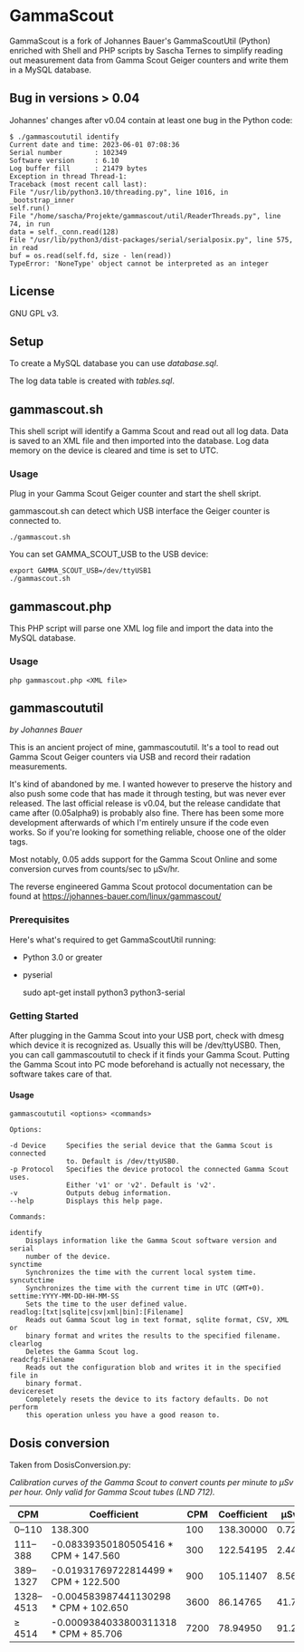 # GammaScout

GammaScout is a fork of Johannes Bauer's GammaScoutUtil (Python) enriched with
Shell and PHP scripts by Sascha Ternes to simplify reading out measurement data
from Gamma Scout Geiger counters and write them in a MySQL database.

## Bug in versions > 0.04

Johannes' changes after v0.04 contain at least one bug in the Python code:

    $ ./gammascoututil identify
    Current date and time: 2023-06-01 07:08:36
    Serial number        : 102349
    Software version     : 6.10
    Log buffer fill      : 21479 bytes
    Exception in thread Thread-1:
    Traceback (most recent call last):
    File "/usr/lib/python3.10/threading.py", line 1016, in _bootstrap_inner
    self.run()
    File "/home/sascha/Projekte/gammascout/util/ReaderThreads.py", line 74, in run
    data = self._conn.read(128)
    File "/usr/lib/python3/dist-packages/serial/serialposix.py", line 575, in read
    buf = os.read(self.fd, size - len(read))
    TypeError: 'NoneType' object cannot be interpreted as an integer

## License

GNU GPL v3.

## Setup

To create a MySQL database you can use _database.sql_.

The log data table is created with _tables.sql_.

## gammascout.sh

This shell script will identify a Gamma Scout and read out all log data.
Data is saved to an XML file and then imported into the database.
Log data memory on the device is cleared and time is set to UTC.

### Usage

Plug in your Gamma Scout Geiger counter and start the shell skript.

gammascout.sh can detect which USB interface the Geiger counter is connected to.

    ./gammascout.sh

You can set GAMMA_SCOUT_USB to the USB device:

	export GAMMA_SCOUT_USB=/dev/ttyUSB1
	./gammascout.sh

## gammascout.php

This PHP script will parse one XML log file and import the data into the
MySQL database.

### Usage

    php gammascout.php <XML file>

## gammascoututil

_by Johannes Bauer_

This is an ancient project of mine, gammascoututil. It's a tool to read out
Gamma Scout Geiger counters via USB and record their radation measurements.

It's kind of abandoned by me. I wanted however to preserve the history and also
push some code that has made it through testing, but was never ever released.
The last official release is v0.04, but the release candidate that came after
(0.05alpha9) is probably also fine. There has been some more development
afterwards of which I'm entirely unsure if the code even works. So if you're
looking for something reliable, choose one of the older tags.

Most notably, 0.05 adds support for the Gamma Scout Online and some conversion
curves from counts/sec to µSv/hr.

The reverse engineered Gamma Scout protocol documentation can be found at
https://johannes-bauer.com/linux/gammascout/

### Prerequisites

Here's what's required to get GammaScoutUtil running:

- Python 3.0 or greater
- pyserial


	sudo apt-get install python3 python3-serial

### Getting Started

After plugging in the Gamma Scout into your USB port, check with dmesg which
device it is recognized as. Usually this will be /dev/ttyUSB0. Then, you can
call gammascoututil to check if it finds your Gamma Scout. Putting the Gamma
Scout into PC mode beforehand is actually not necessary, the software takes care
of that.

#### Usage

	gammascoututil <options> <commands>

	Options:

	-d Device     Specifies the serial device that the Gamma Scout is connected
	              to. Default is /dev/ttyUSB0.
	-p Protocol   Specifies the device protocol the connected Gamma Scout uses.
	              Either 'v1' or 'v2'. Default is 'v2'.
	-v            Outputs debug information.
	--help        Displays this help page.

	Commands:

	identify
	    Displays information like the Gamma Scout software version and serial
	    number of the device.
	synctime
	    Synchronizes the time with the current local system time.
	syncutctime
	    Synchronizes the time with the current time in UTC (GMT+0).
	settime:YYYY-MM-DD-HH-MM-SS
	    Sets the time to the user defined value.
	readlog:[txt|sqlite|csv|xml|bin]:[Filename]
	    Reads out Gamma Scout log in text format, sqlite format, CSV, XML or
	    binary format and writes the results to the specified filename.
	clearlog
	    Deletes the Gamma Scout log.
	readcfg:Filename
	    Reads out the configuration blob and writes it in the specified file in
	    binary format.
	devicereset
	    Completely resets the device to its factory defaults. Do not perform
	    this operation unless you have a good reason to.

## Dosis conversion

Taken from DosisConversion.py:

_Calibration curves of the Gamma Scout to convert counts per minute to µSv per hour. Only valid for Gamma Scout tubes (LND 712)._

| CPM       | Coefficient                            |  CPM | Coefficient | µSv   |
| --------- | -------------------------------------- |  --- | ----------- | ----- |
|    0–110  |                                138.300 |  100 |   138.30000 | 0.723 |
|  111–388  |   -0.08339350180505416 * CPM + 147.560 |  300 |   122.54195 | 2.448 |
|  389–1327 |   -0.01931769722814499 * CPM + 122.500 |  900 |   105.11407 | 8.562 |
| 1328–4513 |  -0.004583987441130298 * CPM + 102.650 | 3600 |    86.14765 | 41.79 |
|    ≥ 4514 | -0.0009384033800311318 * CPM +  85.706 | 7200 |    78.94950 | 91.20 |
